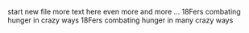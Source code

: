 start new file
more text here
even more
and more
...
18Fers combating hunger in crazy ways
18Fers combating hunger in many crazy ways
